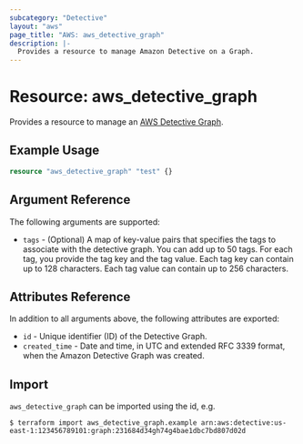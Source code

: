 ```yaml
---
subcategory: "Detective"
layout: "aws"
page_title: "AWS: aws_detective_graph"
description: |-
  Provides a resource to manage Amazon Detective on a Graph.
---
```


# Resource: aws_detective_graph

Provides a resource to manage an [AWS Detective Graph](https://docs.aws.amazon.com/detective/latest/APIReference/API_CreateGraph.html).

## Example Usage

```terraform
resource "aws_detective_graph" "test" {}
```

## Argument Reference

The following arguments are supported:

* `tags` -  (Optional) A map of key-value pairs that specifies the tags to associate with the detective graph. You can add up to 50 tags. For each tag, you provide the tag key and the tag value. Each tag key can contain up to 128 characters. Each tag value can contain up to 256 characters.

## Attributes Reference

In addition to all arguments above, the following attributes are exported:

* `id` - Unique identifier (ID) of the Detective Graph.
* `created_time` - Date and time, in UTC and extended RFC 3339 format, when the Amazon Detective Graph was created.

## Import

`aws_detective_graph` can be imported using the id, e.g.

```
$ terraform import aws_detective_graph.example arn:aws:detective:us-east-1:123456789101:graph:231684d34gh74g4bae1dbc7bd807d02d
```
